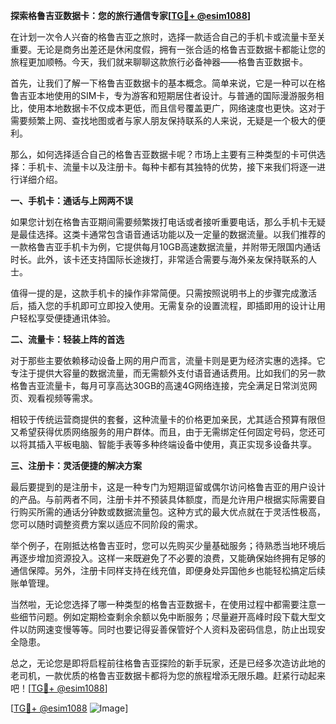 **探索格鲁吉亚数据卡：您的旅行通信专家[[TG💪+ @esim1088](https://t.me/s/esim1088)]**

在计划一次令人兴奋的格鲁吉亚之旅时，选择一款适合自己的手机卡或流量卡至关重要。无论是商务出差还是休闲度假，拥有一张合适的格鲁吉亚数据卡都能让您的旅程更加顺畅。今天，我们就来聊聊这款旅行必备神器——格鲁吉亚数据卡。

首先，让我们了解一下格鲁吉亚数据卡的基本概念。简单来说，它是一种可以在格鲁吉亚本地使用的SIM卡，专为游客和短期居住者设计。与普通的国际漫游服务相比，使用本地数据卡不仅成本更低，而且信号覆盖更广，网络速度也更快。这对于需要频繁上网、查找地图或者与家人朋友保持联系的人来说，无疑是一个极大的便利。

那么，如何选择适合自己的格鲁吉亚数据卡呢？市场上主要有三种类型的卡可供选择：手机卡、流量卡以及注册卡。每种卡都有其独特的优势，接下来我们将逐一进行详细介绍。

**一、手机卡：通话与上网两不误**

如果您计划在格鲁吉亚期间需要频繁拨打电话或者接听重要电话，那么手机卡无疑是最佳选择。这类卡通常包含语音通话功能以及一定量的数据流量。以我们推荐的一款格鲁吉亚手机卡为例，它提供每月10GB高速数据流量，并附带无限国内通话时长。此外，该卡还支持国际长途拨打，非常适合需要与海外亲友保持联系的人士。

值得一提的是，这款手机卡的操作非常简便。只需按照说明书上的步骤完成激活后，插入您的手机即可立即投入使用。无需复杂的设置流程，即插即用的设计让用户轻松享受便捷通讯体验。

**二、流量卡：轻装上阵的首选**

对于那些主要依赖移动设备上网的用户而言，流量卡则是更为经济实惠的选择。它专注于提供大容量的数据流量，而无需额外支付语音通话费用。比如我们的另一款格鲁吉亚流量卡，每月可享高达30GB的高速4G网络连接，完全满足日常浏览网页、观看视频等需求。

相较于传统运营商提供的套餐，这种流量卡的价格更加亲民，尤其适合预算有限但又希望获得优质网络服务的用户群体。而且，由于无需绑定任何固定号码，您还可以将其插入平板电脑、智能手表等多种终端设备中使用，真正实现多设备共享。

**三、注册卡：灵活便捷的解决方案**

最后要提到的是注册卡，这是一种专门为短期逗留或偶尔访问格鲁吉亚的用户设计的产品。与前两者不同，注册卡并不预装具体额度，而是允许用户根据实际需要自行购买所需的通话分钟数或数据流量包。这种方式的最大优点就在于灵活性极高，您可以随时调整资费方案以适应不同阶段的需求。

举个例子，在刚抵达格鲁吉亚时，您可以先购买少量基础服务；待熟悉当地环境后再逐步增加资源投入。这样一来既避免了不必要的浪费，又能确保始终拥有足够的通信保障。另外，注册卡同样支持在线充值，即便身处异国他乡也能轻松搞定后续账单管理。

当然啦，无论您选择了哪一种类型的格鲁吉亚数据卡，在使用过程中都需要注意一些细节问题。例如定期检查剩余余额以免中断服务；尽量避开高峰时段下载大型文件以防网速变慢等等。同时也要记得妥善保管好个人资料及密码信息，防止出现安全隐患。

总之，无论您是即将启程前往格鲁吉亚探险的新手玩家，还是已经多次造访此地的老司机，一款优质的格鲁吉亚数据卡都将为您的旅程增添无限乐趣。赶紧行动起来吧！[[TG💪+ @esim1088](https://t.me/s/esim1088)]

[[TG💪+ @esim1088](https://t.me/s/esim1088) ![Image](https://i.postimg.cc/4NQfJmqS/Snipaste-2025-05-13-00-14-12.png)]